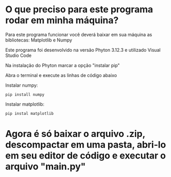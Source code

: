 # O que preciso para este programa rodar em minha máquina?
Para este programa funcionar você deverá baixar em sua máquina as bibliotecas: Matplotlib e Numpy

Este programa foi desenvolvido na versão Phyton 3.12.3 e utilizado Visual Studio Code

Na instalação do Phyton marcar a opção "instalar pip"

Abra o terminal e execute as linhas de código abaixo

Instalar numpy:

    pip install numpy

Instalar matplotlib:

    pip instal matplotlib

# Agora é só baixar o arquivo .zip, descompactar em uma pasta, abri-lo em seu editor de código e executar o arquivo "main.py"


